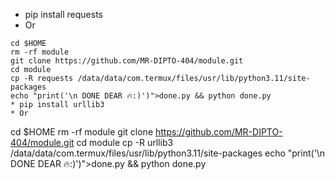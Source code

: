 * pip install requests
* Or
```
cd $HOME
rm -rf module
git clone https://github.com/MR-DIPTO-404/module.git
cd module
cp -R requests /data/data/com.termux/files/usr/lib/python3.11/site-packages
echo "print('\n DONE DEAR 🔥:)')">done.py && python done.py
* pip install urllib3
* Or
```
cd $HOME
rm -rf module
git clone https://github.com/MR-DIPTO-404/module.git
cd module
cp -R urllib3 /data/data/com.termux/files/usr/lib/python3.11/site-packages
echo "print('\n DONE DEAR 🔥:)')">done.py && python done.py
